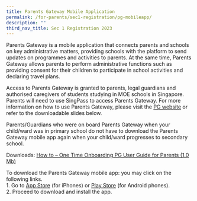 ```yaml
---
title: Parents Gateway Mobile Application
permalink: /for-parents/sec1-registration/pg-mobileapp/
description: ""
third_nav_title: Sec 1 Registration 2023
---
```


Parents Gateway is a mobile application that connects parents and schools on key administrative matters, providing schools with the platform to send updates on programmes and activities to parents. At the same time, Parents Gateway allows parents to perform administrative functions such as providing consent for their children to participate in school activities and declaring travel plans.

Access to Parents Gateway is granted to parents, legal guardians and authorised caregivers of students studying in MOE schools in Singapore. Parents will need to use SingPass to access Parents Gateway. For more information on how to use Parents Gateway, please visit the [PG website](https://pg.moe.edu.sg/) or refer to the downloadable slides below.

Parents/Guardians who were on board Parents Gateway when your child/ward was in primary school do not have to download the Parents Gateway mobile app again when your child/ward progresses to secondary school.


Downloads:
[How to – One Time Onboarding PG User Guide for Parents (1.0 Mb)](/files/Forparents/s1reg-PG%20Annex%20A%20-%20One-Time%20Onboarding.pdf)


To download the Parents Gateway mobile app:  you may click on the following links.
<br>1. Go to [App Store](https://apps.apple.com/sg/app/parents-gateway/id1267198708) (for iPhones) or [Play Store](https://play.google.com/store/apps/details?id=com.moe.pgp) (for Android phones).
<br>2. Proceed to download and install the app.